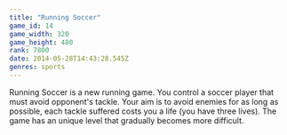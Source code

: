 ```yaml
---
title: "Running Soccer"
game_id: 14
game_width: 320
game_height: 480
rank: 7800
date: 2014-05-28T14:43:28.545Z
genres: sports
---
```

Running Soccer is a new running game. You control a soccer player that must avoid opponent's tackle. Your aim is to avoid enemies for as long as possible, each tackle suffered costs you a life (you have three lives). The game has an unique level that gradually becomes more difficult.